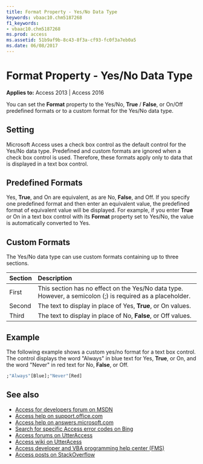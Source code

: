 ```yaml
---
title: Format Property - Yes/No Data Type
keywords: vbaac10.chm5187268
f1_keywords:
- vbaac10.chm5187268
ms.prod: access
ms.assetid: 51b9af9b-8c43-8f3a-cf93-fc0f3a7eb0a5
ms.date: 06/08/2017
---
```



# Format Property - Yes/No Data Type

**Applies to:** Access 2013 | Access 2016

You can set the **Format** property to the Yes/No, **True** / **False**, or On/Off predefined formats or to a custom format for the Yes/No data type.

## Setting
<a name="sectionSection0"> </a>

Microsoft Access uses a check box control as the default control for the Yes/No data type. Predefined and custom formats are ignored when a check box control is used. Therefore, these formats apply only to data that is displayed in a text box control.


## Predefined Formats
<a name="sectionSection1"> </a>

Yes, **True**, and On are equivalent, as are No, **False**, and Off. If you specify one predefined format and then enter an equivalent value, the predefined format of equivalent value will be displayed. For example, if you enter **True** or On in a text box control with its **Format** property set to Yes/No, the value is automatically converted to Yes.


## Custom Formats
<a name="sectionSection2"> </a>

The Yes/No data type can use custom formats containing up to three sections.

|**Section**|**Description**|
|:-----|:-----|
|First|This section has no effect on the Yes/No data type. However, a semicolon (;) is required as a placeholder.|
|Second|The text to display in place of Yes, **True**, or On values.|
|Third|The text to display in place of No, **False**, or Off values.|

## Example
<a name="sectionSection3"> </a>

The following example shows a custom yes/no format for a text box control. The control displays the word "Always" in blue text for Yes, **True**, or On, and the word "Never" in red text for No, **False**, or Off.

```vb
;"Always"[Blue];"Never"[Red]
```

## See also

- [Access for developers forum on MSDN](https://social.msdn.microsoft.com/Forums/office/en-US/home?forum=accessdev)
- [Access help on support.office.com](https://support.office.com/search/results?query=Access)
- [Access help on answers.microsoft.com](http://answers.microsoft.com/en-us/office/forum/access?page=1&;tab=question&;status=all&;auth=1)
- [Search for specific Access error codes on Bing](http://www.bing.com/)
- [Access forums on UtterAccess](http://www.utteraccess.com/forum/index.php?act=idx)
- [Access wiki on UtterAcess](http://www.utteraccess.com/forum/index.php?act=idx)
- [Access developer and VBA programming help center (FMS)](http://www.fmsinc.com/MicrosoftAccess/developer/)
- [Access posts on StackOverflow](http://stackoverflow.com/questions/tagged/ms-access)


